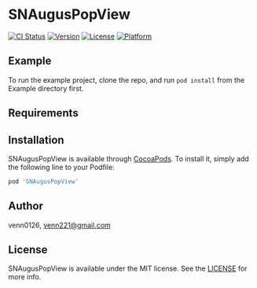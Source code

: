 # SNAugusPopView

[![CI Status](https://img.shields.io/travis/venn0126/SNAugusPopView.svg?style=flat)](https://travis-ci.org/venn0126/SNAugusPopView)
[![Version](https://img.shields.io/cocoapods/v/SNAugusPopView.svg?style=flat)](https://cocoapods.org/pods/SNAugusPopView)
[![License](https://img.shields.io/cocoapods/l/SNAugusPopView.svg?style=flat)](https://cocoapods.org/pods/SNAugusPopView)
[![Platform](https://img.shields.io/cocoapods/p/SNAugusPopView.svg?style=flat)](https://cocoapods.org/pods/SNAugusPopView)

## Example

To run the example project, clone the repo, and run `pod install` from the Example directory first.

## Requirements

## Installation

SNAugusPopView is available through [CocoaPods](https://cocoapods.org). To install
it, simply add the following line to your Podfile:

```ruby
pod 'SNAugusPopView'
```

## Author

venn0126, venn221@gmail.com

## License

SNAugusPopView is available under the MIT license. See the [LICENSE](https://github.com/venn0126/SNAugusPopView/blob/main/LICENSE) for more info.
